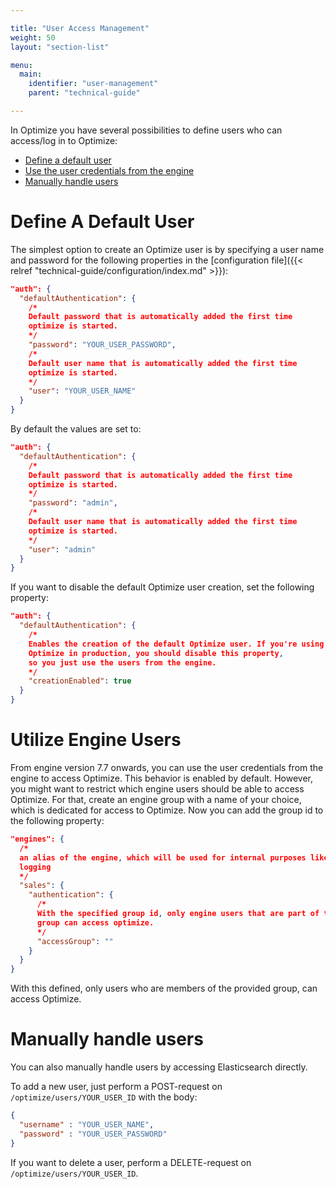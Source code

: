 ```yaml
---

title: "User Access Management"
weight: 50
layout: "section-list"

menu:
  main:
    identifier: "user-management"
    parent: "technical-guide"

---
```


In Optimize you have several possibilities to define users who can access/log in to Optimize:

* [Define a default user](#define-a-default-user)
* [Use the user credentials from the engine](#utilize-engine-users)
* [Manually handle users](#manually-handle-users)

# Define A Default User

The simplest option to create an Optimize user is by specifying a user name and password for the following properties in the [configuration file]({{< relref "technical-guide/configuration/index.md" >}}):
```json
"auth": {
  "defaultAuthentication": {
    /*
    Default password that is automatically added the first time
    optimize is started.
    */
    "password": "YOUR_USER_PASSWORD",
    /*
    Default user name that is automatically added the first time
    optimize is started.
    */
    "user": "YOUR_USER_NAME"
  }
}
```

By default the values are set to:
```json
"auth": {
  "defaultAuthentication": {
    /*
    Default password that is automatically added the first time
    optimize is started.
    */
    "password": "admin",
    /*
    Default user name that is automatically added the first time
    optimize is started.
    */
    "user": "admin"
  }
}
```

If you want to disable the default Optimize user creation, set the following property:
```json
"auth": {
  "defaultAuthentication": {
    /*
    Enables the creation of the default Optimize user. If you're using
    Optimize in production, you should disable this property,
    so you just use the users from the engine.
    */
    "creationEnabled": true
  }
}
```

# Utilize Engine Users

From engine version 7.7 onwards, you can use the user credentials from the engine to access Optimize. This behavior is enabled by default. However, you might want to restrict which engine users should be able to access Optimize. For that, create an engine group with a name of your choice, which is dedicated for access to Optimize. Now you can add the group id to the following property:
```json
"engines": {
  /*
  an alias of the engine, which will be used for internal purposes like
  logging
  */
  "sales": {  
    "authentication": {
      /*
      With the specified group id, only engine users that are part of the
      group can access optimize.
      */
      "accessGroup": ""
    }
  }
}
```
With this defined, only users who are members of the provided group, can access Optimize.

# Manually handle users

You can also manually handle users by accessing Elasticsearch directly. 

To add a new user, just perform a POST-request on ``/optimize/users/YOUR_USER_ID`` with the body:
```json
{
  "username" : "YOUR_USER_NAME",
  "password" : "YOUR_USER_PASSWORD"
}
```

If you want to delete a user, perform a DELETE-request on ``/optimize/users/YOUR_USER_ID``.

